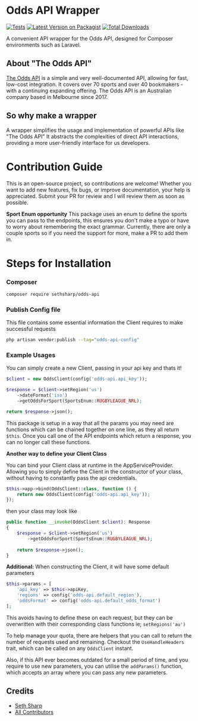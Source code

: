 # Odds API Wrapper

[![Tests](https://github.com/SethSharp/odds-api/actions/workflows/testing.yml/badge.svg)](https://github.com/SethSharp/odds-api/actions/workflows/testing.yml)
[![Latest Version on Packagist](https://img.shields.io/packagist/v/sethsharp/odds-api.svg?style=flat-square)](https://packagist.org/packages/sethsharp/odds-api)
[![Total Downloads](https://img.shields.io/packagist/dt/sethsharp/odds-api.svg?style=flat-square)](https://packagist.org/packages/sethsharp/odds-api)


A convenient API wrapper for the Odds API, designed for Composer environments such as Laravel.

## About "The Odds API"
[The Odds API](https://the-odds-api.com/) is a simple and very well-documented API, allowing for fast, low-cost integration. It covers over 70 sports and over 40 bookmakers - with a continuing expanding offering. The Odds API is an Australian company based in Melbourne since 2017.

## So why make a wrapper
A wrapper simplifies the usage and implementation of powerful APIs like "The Odds API" It abstracts the complexities of direct API interactions, providing a more user-friendly interface for us developers.

# Contribution Guide
This is an open-source project, so contributions are welcome! Whether you want to add new features, fix bugs, or improve documentation, your help is appreciated. Submit your PR for review and I will review them as soon as possible.

**Sport Enum opportunity**
This package uses an enum to define the sports you can pass to the endpoints, this ensures you don't make a typo or have
to worry about remembering the exact grammar. Currently, there are only a couple sports so if you need the support for more,
make a PR to add them in.

# Steps for Installation
### Composer
```bash
composer require sethsharp/odds-api
```

### Publish Config file
This file contains some essential information the Client requires to make successful requests
```bash
php artisan vendor:publish --tag="odds-api-config"
```

### Example Usages
You can simply create a new Client, passing in your api key and thats it!
```php
$client = new OddsClient(config('odds-api.api_key'));

$response = $client->setRegion('us')
    ->dateFormat('iso')
    ->getOddsForSport(SportsEnum::RUGBYLEAGUE_NRL);

return $response->json();
```

This package is setup in a way that all the params you may need are functions which can be chained together on one
line, as they all return `$this`. Once you call one of the API endpoints which return a response, you can no longer call 
these functions.

**Another way to define your Client Class**

You can bind your Client class at runtime in the AppServiceProvider. Allowing you to simply define the Client 
in the constructor of your class, without having to constantly pass the api credentials.
```php
$this->app->bind(OddsClient::class, function () {
    return new OddsClient(config('odds-api.api_key'));
});
```
then your class may look like
```php
public function __invoke(OddsClient $client): Response
{
    $response = $client->setRegion('us')
        ->getOddsForSport(SportsEnum::RUGBYLEAGUE_NRL);
        
    return $response->json();
}
```

**Additional:**
When constructing the Client, it will have some default parameters
```php
$this->params = [
    'api_key' => $this->apiKey,
    'regions' => config('odds-api.default_region'),
    'oddsFormat' => config('odds-api.default_odds_format')
];
```
This avoids having to define these on each request, but they can be overwritten with their corresponding class functions ie;
`setRegions('au')`

To help manage your quota, there are helpers that you can call to return the number of requests used and remaining. Checkout the `UseHandleHeaders` trait, which
can be called on any `OddsClient` instant.

Also, if this API ever becomes outdated for a small period of time, and you require to use new parameters, you can utilise
the `addParams()` function, which accepts an array where you can pass any new parameters.

## Credits
- [Seth Sharp](https://github.com/SethSharp)
- [All Contributors](https://github.com/SethSharp/odds-api/graphs/contributors)
    
